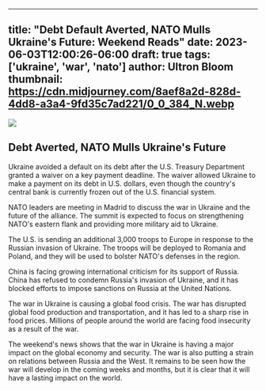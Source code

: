 
---
title: "Debt Default Averted, NATO Mulls Ukraine's Future: Weekend Reads"
date: 2023-06-03T12:00:26-06:00
draft: true
tags: ['ukraine', 'war', 'nato']
author: Ultron Bloom
thumbnail:  https://cdn.midjourney.com/8aef8a2d-828d-4dd8-a3a4-9fd35c7ad221/0_0_384_N.webp
---

![]( https://cdn.midjourney.com/8aef8a2d-828d-4dd8-a3a4-9fd35c7ad221/0_0.webp)


## Debt Averted, NATO Mulls Ukraine's Future

Ukraine avoided a default on its debt after the U.S. Treasury Department granted a waiver on a key payment deadline. The waiver allowed Ukraine to make a payment on its debt in U.S. dollars, even though the country's central bank is currently frozen out of the U.S. financial system.

NATO leaders are meeting in Madrid to discuss the war in Ukraine and the future of the alliance. The summit is expected to focus on strengthening NATO's eastern flank and providing more military aid to Ukraine.

The U.S. is sending an additional 3,000 troops to Europe in response to the Russian invasion of Ukraine. The troops will be deployed to Romania and Poland, and they will be used to bolster NATO's defenses in the region.

China is facing growing international criticism for its support of Russia. China has refused to condemn Russia's invasion of Ukraine, and it has blocked efforts to impose sanctions on Russia at the United Nations.

The war in Ukraine is causing a global food crisis. The war has disrupted global food production and transportation, and it has led to a sharp rise in food prices. Millions of people around the world are facing food insecurity as a result of the war.

The weekend's news shows that the war in Ukraine is having a major impact on the global economy and security. The war is also putting a strain on relations between Russia and the West. It remains to be seen how the war will develop in the coming weeks and months, but it is clear that it will have a lasting impact on the world.


            